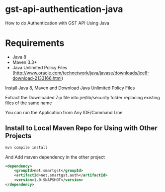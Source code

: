 # gst-api-authentication-java
How to do Authentication with GST API Using Java


# Requirements

- Java 8
- Maven 3.3+
- Java Unlimited Policy Files (http://www.oracle.com/technetwork/java/javase/downloads/jce8-download-2133166.html)

Install Java 8, Maven and Download Java Unlimited Policy Files

Extract the Downloaded Zip file into jre/lib/security folder replacing existing files of the same name

You can run the Application from Any IDE/Command Line

## Install to Local Maven Repo for Using with Other Projects

```bash
mvn compile install

```

And Add maven dependency in the other project

```xml
<dependency>
    <groupId>net.smartgst</groupId>
    <artifactId>net.smartgst.auth</artifactId>
    <version>1.0-SNAPSHOT</version>
</dependency>
```